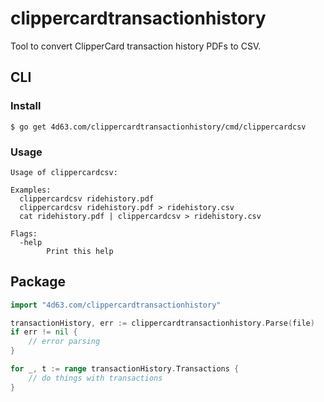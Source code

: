 # clippercardtransactionhistory
Tool to convert ClipperCard transaction history PDFs to CSV.

## CLI

### Install

```
$ go get 4d63.com/clippercardtransactionhistory/cmd/clippercardcsv
```

### Usage

```
Usage of clippercardcsv:

Examples:
  clippercardcsv ridehistory.pdf
  clippercardcsv ridehistory.pdf > ridehistory.csv
  cat ridehistory.pdf | clippercardcsv > ridehistory.csv

Flags:
  -help
        Print this help
```

## Package

```go
import "4d63.com/clippercardtransactionhistory"
```

```go
transactionHistory, err := clippercardtransactionhistory.Parse(file)
if err != nil {
	// error parsing
}

for _, t := range transactionHistory.Transactions {
	// do things with transactions
}
```
